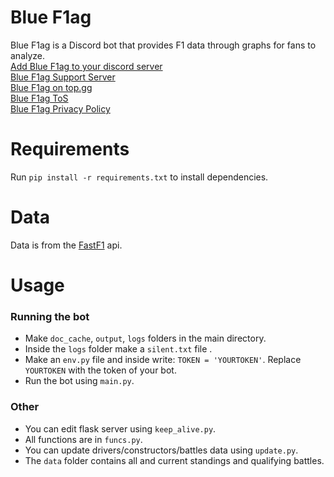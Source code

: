 # Blue F1ag
Blue F1ag is a Discord bot that provides F1 data through graphs for fans to analyze.  
[Add Blue F1ag to your discord server](https://ojee.xyz/bluef1ag)  
[Blue F1ag Support Server](https://ojee.xyz/bluef1ag-support)  
[Blue F1ag on top.gg](https://ojee.xyz/bluef1ag-top.gg)  
[Blue F1ag ToS](https://ojee.xyz/bluef1ag-tos)  
[Blue F1ag Privacy Policy](https://ojee.xyz/bluef1ag-priv)  

# Requirements
Run `pip install -r requirements.txt` to install dependencies.

# Data
Data is from the [FastF1](https://github.com/theOehrly/Fast-F1) api.

# Usage

### Running the bot ###
- Make `doc_cache`, `output`, `logs` folders in the main directory.
- Inside the `logs` folder make a `silent.txt` file .
- Make an `env.py` file and inside write: `TOKEN = 'YOURTOKEN'`. Replace `YOURTOKEN` with the token of your bot.
- Run the bot using `main.py`.

### Other ###
- You can edit flask server using `keep_alive.py`.
- All functions are in `funcs.py`.
- You can update drivers/constructors/battles data using `update.py`.
- The `data` folder contains all and current standings and qualifying battles.

